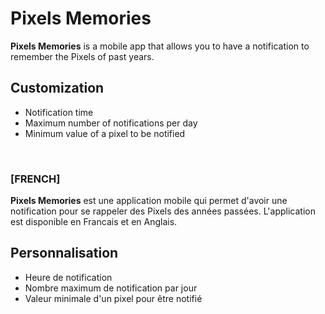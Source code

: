 # Pixels Memories

**Pixels Memories** is a mobile app that allows you to have a notification to remember the Pixels of past years.

## Customization

- Notification time
- Maximum number of notifications per day
- Minimum value of a pixel to be notified

<br>  

### [FRENCH]

**Pixels Memories** est une application mobile qui permet d'avoir une notification pour se rappeler des Pixels des années passées.
L'application est disponible en Francais et en Anglais.

## Personnalisation

- Heure de notification
- Nombre maximum de notification par jour
- Valeur minimale d'un pixel pour être notifié